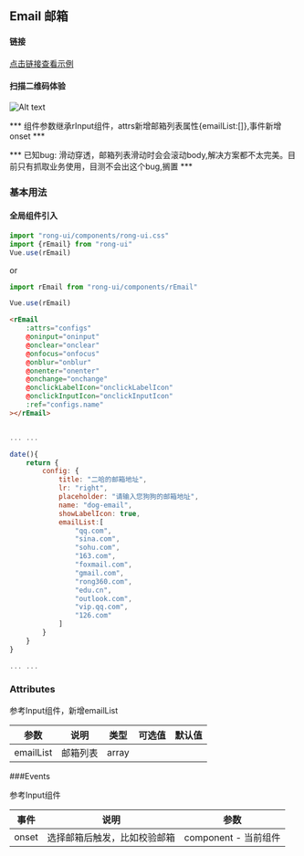 ## Email 邮箱

#### 链接

[点击链接查看示例](https://rong360.github.io/rong-ui/demo/index.html#/) 

#### 扫描二维码体验

![Alt text](https://static.rong360.com/upload/png/a2/70/a27057593a1271f2e877d382d6718fed.png)


*** 组件参数继承rInput组件，attrs新增邮箱列表属性{emailList:[]},事件新增onset ***

*** 已知bug: 滑动穿透，邮箱列表滑动时会会滚动body,解决方案都不太完美。目前只有抓取业务使用，目测不会出这个bug,搁置 ***


### 基本用法

#### 全局组件引入


```js
import "rong-ui/components/rong-ui.css"
import {rEmail} from "rong-ui"
Vue.use(rEmail)
```

or

```js
import rEmail from "rong-ui/components/rEmail"

Vue.use(rEmail)
```
```html
<rEmail 
	:attrs="configs" 
	@oninput="oninput" 
	@onclear="onclear" 
	@onfocus="onfocus"
	@onblur="onblur" 
	@onenter="onenter"
	@onchange="onchange"
	@onclickLabelIcon="onclickLabelIcon"
	@onclickInputIcon="onclickInputIcon"
	:ref="configs.name"
></rEmail>
```
```js

... ... 

date(){
	return {
		config: {
			title: "二哈的邮箱地址",
			lr: "right",
			placeholder: "请输入您狗狗的邮箱地址",
			name: "dog-email",
			showLabelIcon: true,
			emailList:[
				"qq.com",
				"sina.com",
				"sohu.com",
				"163.com",
				"foxmail.com",
				"gmail.com",
				"rong360.com",
				"edu.cn",
				"outlook.com",
				"vip.qq.com",
				"126.com"
			]
		}
	}
}

... ... 

```

### Attributes 

参考Input组件，新增emailList

| 参数      | 说明    | 类型      | 可选值       | 默认值   |
|---------- |-------- |---------- |-------------  |-------- |
| emailList  | 邮箱列表   | array   |  |  |

###Events 

 参考Input组件

| 事件      | 说明    | 参数      | 
|---------- |-------- |---------- |
| onset  | 选择邮箱后触发，比如校验邮箱   | component - 当前组件   |
